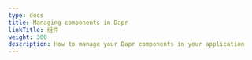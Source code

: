 ```yaml
---
type: docs
title: Managing components in Dapr
linkTitle: 组件
weight: 300
description: How to manage your Dapr components in your application
---
```

